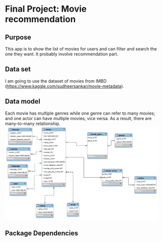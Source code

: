 
# Final Project: Movie recommendation 

## Purpose
This app is to show the list of movies for users and can filter and search the one they want. It probably involve recommendation part.

## Data set
I am going to use the dataset of movies from IMBD (https://www.kaggle.com/sudheersankar/movie-metadata). 

## Data model
Each movie has multiple genres while one genre can refer to many movies; and one actor can have multiple movies, vice versa. As a result, there are many-to-many relationship. 
![GitHub Logo](/static/img/data_model.png)

## Package Dependencies

